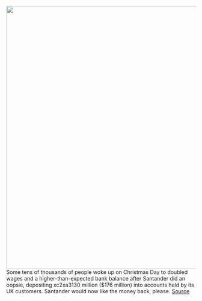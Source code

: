 <img src='https://cdn.vox-cdn.com/thumbor/g3yMKn7vDefpuq6kpmoh_-A6_F4=/0x0:5461x3640/1200x800/filters:focal(2295x1384:3167x2256)/cdn.vox-cdn.com/uploads/chorus_image/image/70335232/1237483801.0.jpg' width='700px' /><br/>
Some tens of thousands of people woke up on Christmas Day to doubled wages and a higher-than-expected bank balance after Santander did an oopsie, depositing xc2xa3130 million ($176 million) into accounts held by its UK customers. Santander would now like the money back, please.
<a href='https://www.theverge.com/2021/12/31/22861939/santander-uk-mistake-payment-account'> Source <a/>